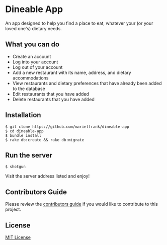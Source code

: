 # Dineable App
An app designed to help you find a place to eat, whatever your (or your loved one's) dietary needs.

## What you can do
  - Create an account
  - Log into your account
  - Log out of your account
  - Add a new restaurant with its name, address, and dietary accommodations
  - View restaurants and dietary preferences that have already been added to the database
  - Edit restaurants that you have added
  - Delete restaurants that you have added

## Installation

    $ git clone https://github.com/marielfrank/dineable-app
    $ cd dineable-app
    $ bundle install
    $ rake db:create && rake db:migrate

## Run the server

    $ shotgun

Visit the server address listed and enjoy!

## Contributors Guide
Please review the [contributors guide](https://github.com/marielfrank/dineable-app/blob/master/contributers-guide.md) if you would like to contribute to this project.

## License
[MIT License](https://github.com/marielfrank/dineable-app/blob/master/LICENSE)
